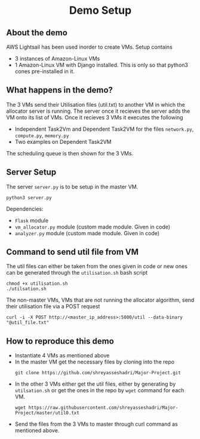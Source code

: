 <h1> <center> Demo Setup </center></h1>

## About the demo
AWS Lightsail has been used inorder to  create VMs.
Setup contains
- 3 instances of Amazon-Linux VMs
- 1 Amazon-Linux VM with Django installed. This is only so that python3 cones pre-installed in it.

## What happens in the demo?

The 3 VMs send their Utilisation files (util.txt) to another VM in which the allocator server is running. The server once it recieves the server adds the VM onto its list of VMs. Once it recieves 3 VMs it executes the following
- Independent Task2Vm and Dependent Task2VM for the files `network.py`, `compute.py`, `memory.py`
- Two examples on Dependent Task2VM

The scheduling queue is then shown for the 3 VMs.

## Server Setup
The server `server.py` is to be setup in the master VM. 
```
python3 server.py
```
Dependencies:
- `Flask` module
- `vm_allocator.py` module (custom made module. Given in code)
- `analyzer.py` module (custom made module. Given in code)



## Command to send util file from VM

The util files can either be taken from the ones given in code or new ones can be generated through the `utilisation.sh` bash script
```
chmod +x utilisation.sh
./utilsation.sh
```

The non-master VMs, VMs that are not running the allocator algorithm, send their utilisation file via a POST request 
```
curl -i -X POST http://<master_ip_address>:5000/util --data-binary "@util_file.txt"
```

## How to reproduce this demo

- Instantiate 4 VMs as mentioned above
- In the master VM get the necessary files by cloning into the repo
	```
	git clone https://github.com/shreyasseshadri/Major-Project.git
	```
- In the other 3 VMs either get the util files, either by generating by `utilsation.sh` or get the ones in the repo by `wget` command for each VM.
	```
	wget https://raw.githubusercontent.com/shreyasseshadri/Major-Project/master/util0.txt

	```
- Send the files from the 3 VMs to master through curl command as mentioned above.